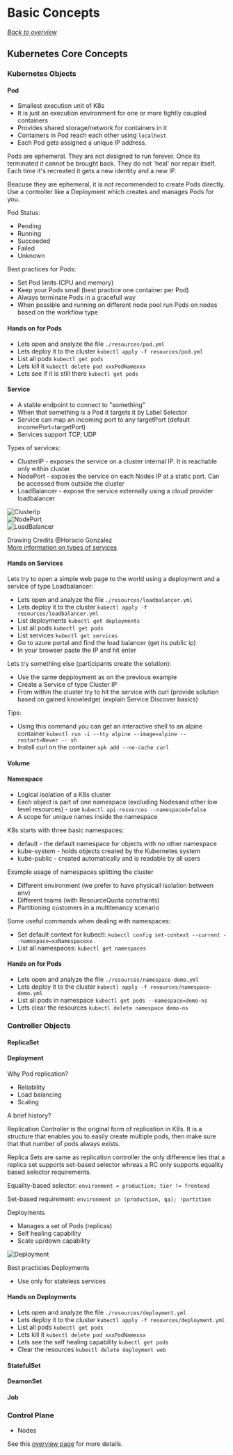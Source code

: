 # Basic Concepts

[_Back to overview_](README.md)

## Kubernetes Core Concepts

### Kubernetes Objects

#### Pod

* Smallest execution unit of K8s
* It is just an execution environment for one or more tightly coupled containers
* Provides shared storage/network for containers in it
* Containers in Pod reach each other using `localhost`
* Each Pod gets assigned a unique IP address.

Pods are ephemeral. They are not designed to run forever. Once its terminated it cannot be brought back. They do not 'heal' nor repair itself. Each time it's recreated it gets a new identity and a new IP.

Beacuse they are ephemeral, it is not recommended to create Pods directly. Use a controller like a Deployment which creates and manages Pods for you.

Pod Status:

* Pending
* Running
* Succeeded
* Failed
* Unknown

Best practices for Pods:

* Set Pod limits (CPU and memory)
* Keep your Pods small (best practice one container per Pod)
* Always terminate Pods in a gracefull way
* When possible and running on different node pool run Pods on nodes based on the workflow type

#### Hands on for Pods

* Lets open and analyze the file `./resources/pod.yml`
* Lets deploy it to the cluster `kubectl apply -f resources/pod.yml`
* List all pods `kubectl get pods`
* Lets kill it `kubectl delete pod xxxPodNamexxx`
* Lets see if it is still there `kubectl get pods`

#### Service

* A stable endpoint to connect to "something"
* When that something is a Pod it targets it by Label Selector
* Service can map an incoming port to any targetPort (default incomePort=targetPort)
* Services support TCP, UDP

Types of services:

* ClusterIP - exposes the service on a cluster internal IP. It is reachable only within cluster
* NodePort - exposes the service on each Nodes IP at a static port. Can be accessed from outside the cluster
* LoadBalancer - expose the service externally using a cloud provider loadbalancer

![ClusterIp](images/clusterip.jpeg "ClusterIp") 
</br>
![NodePort](images/nodeport.jpeg "NodePort") 
</br>
![LoadBalancer](images/loadbalancer.jpeg "LoadBalancer") 

Drawing Credits @Horacio Gonzalez 
</br>
[More information on types of services](https://www.ovh.com/blog/getting-external-traffic-into-kubernetes-clusterip-nodeport-loadbalancer-and-ingress/)

#### Hands on Services

Lets try to open a simple web page to the world using a deployment and a service of type Loadbalancer:

* Lets open and analyze the file `./resources/loadbalancer.yml`
* Lets deploy it to the cluster `kubectl apply -f resources/loadbalancer.yml`
* List deployments `kubectl get deployments`
* List all pods `kubectl get pods`
* List services `kubectl get services`
* Go to azure portal and find the load balancer (get its public ip)
* In your browser paste the IP and hit enter

Lets try something else (participants create the solution):

* Use the same depployment as on the previous example
* Create a Service of type Cluster IP
* From within the cluster try to hit the service with curl (provide solution based on gained knowledge) (explain Service Discover basics)

Tips:
* Using this command you can get an interactive shell to an alpine container `kubectl run -i --tty alpine --image=alpine --restart=Never -- sh`
* Install curl on the container `apk add --no-cache curl`

#### Volume

#### Namespace

* Logical isolation of a K8s cluster
* Each object is part of one namespace (excluding Nodesand other low level resources) - use `kubectl api-resources --namespaced=false`
* A scope for unique names inside the namespace

K8s starts with three basic namespaces:

* default - the default namespace for objects with no other namespace
* kube-system - holds objects created by the Kubernetes system
* kube-public - created automatically and is readable by all users

Example usage of namespaces splitting the cluster

* Different environment (we prefer to have physicall isolation between env)
* Different teams (with ResourceQuota constraints)
* Partitioning customers in a multitenancy scenario

Some useful commands when dealing with namespaces:

- Set default context for kubectl: `kubectl config set-context --current --namespace=xxNamespacexx`
- List all namespaces: `kubectl get namespaces`

#### Hands on for Pods

* Lets open and analyze the file `./resources/namespace-demo.yml`
* Lets deploy it to the cluster `kubectl apply -f resources/namespace-demo.yml`
* List all pods in namespace `kubectl get pods --namespace=demo-ns`
* Lets clear the resources `kubectl delete namespace demo-ns`

### Controller Objects

#### ReplicaSet
#### Deployment

Why Pod replication?

* Reliability
* Load balancing
* Scaling

A brief history?

Replication Controller is the original form of replication in
K8s. It is a structure that enables you to easily create multiple pods, then make sure that that number of pods always exists. 

Replica Sets are same as replication controller the only difference lies that a replica set supports set-based selector whreas a RC only supports equality based selector requirements.

Equality-based selector: `environment = production; tier != frontend`

Set-based requirement: `environment in (production, qa); !partition`

Deployments

* Manages a set of Pods (replicas)
* Self healing capability
* Scale up/down capability

![Deployment](images/deployment.png "Deployment") 

Best practicies Deployments

* Use only for stateless services

#### Hands on Deployments 

* Lets open and analyze the file `./resources/deployment.yml`
* Lets deploy it to the cluster `kubectl apply -f resources/deployment.yml`
* List all pods `kubectl get pods`
* Lets kill it `kubectl delete pod xxxPodNamexxx`
* Lets see the self healing capability `kubectl get pods`
* Clear the resources `kubectl delete deployment web`

#### StatefulSet
#### DeamonSet
#### Job

### Control Plane

- Nodes

See this [overview page](https://kubernetes.io/docs/concepts/) for more details.

